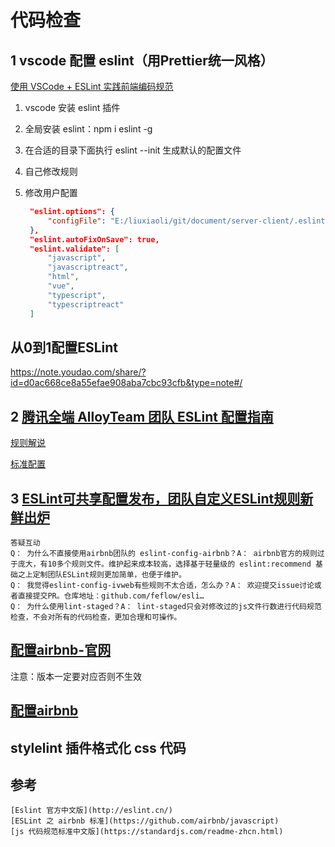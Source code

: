 # 代码检查

## 1 vscode 配置 eslint（用Prettier统一风格）

[使用 VSCode + ESLint 实践前端编码规范](https://segmentfault.com/a/1190000009077086?from=timeline&isappinstalled=0)

1. vscode 安装 eslint 插件
2. 全局安装 eslint：npm i eslint -g
3. 在合适的目录下面执行 eslint --init 生成默认的配置文件
4. 自己修改规则
5. 修改用户配置

    ```json
     "eslint.options": {
         "configFile": "E:/liuxiaoli/git/document/server-client/.eslintrc.json"
     },
     "eslint.autoFixOnSave": true,
     "eslint.validate": [
         "javascript",
         "javascriptreact",
         "html",
         "vue",
         "typescript",
         "typescriptreact"
     ]
    ```
## 从0到1配置ESLint

https://note.youdao.com/share/?id=d0ac668ce8a55efae908aba7cbc93cfb&type=note#/

## 2 [腾讯全端 AlloyTeam 团队 ESLint 配置指南](https://github.com/AlloyTeam/eslint-config-alloy)
[规则解说](http://alloyteam.github.io/CodeGuide/)

[标准配置](https://github.com/AlloyTeam/eslint-config-alloy/blob/master/index.js)

## 3 [ESLint可共享配置发布，团队自定义ESLint规则新鲜出炉](https://juejin.im/post/59dd88b4f265da43133c208c)

    答疑互动
    Q： 为什么不直接使用airbnb团队的 eslint-config-airbnb？A： airbnb官方的规则过于庞大，有10多个规则文件。维护起来成本较高，选择基于轻量级的 eslint:recommend 基础之上定制团队ESLint规则更加简单，也便于维护。
    Q： 我觉得eslint-config-ivweb有些规则不太合适，怎么办？A： 欢迎提交issue讨论或者直接提交PR。仓库地址：github.com/feflow/esli…
    Q： 为什么使用lint-staged？A： lint-staged只会对修改过的js文件行数进行代码规范检查，不会对所有的代码检查，更加合理和可操作。

## [配置airbnb-官网](https://www.npmjs.com/package/eslint-config-airbnb) 
注意：版本一定要对应否则不生效
## [配置airbnb](https://blog.csdn.net/m0_37068028/article/details/78548148)

## stylelint 插件格式化 css 代码

## 参考

    [Eslint 官方中文版](http://eslint.cn/)
    [ESLint 之 airbnb 标准](https://github.com/airbnb/javascript)
    [js 代码规范标准中文版](https://standardjs.com/readme-zhcn.html)

